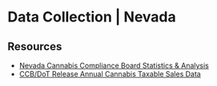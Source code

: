 # Data Collection | Nevada

## Resources

- [Nevada Cannabis Compliance Board Statistics & Analysis](https://ccb.nv.gov/media/#item-3)
- [CCB/DoT Release Annual Cannabis Taxable Sales Data](https://ccb.nv.gov/ccb-dot-release-annual-cannabis-taxable-sales-data-fy21/)

